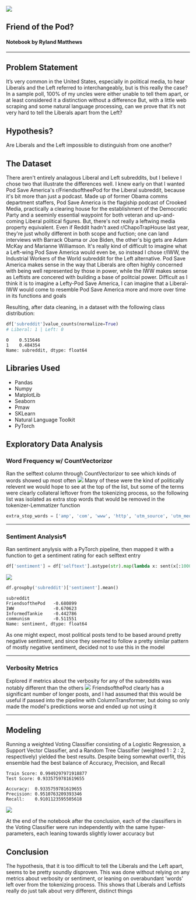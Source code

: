 ![](assets/README-9bb4d4f2.png)

## Friend of the Pod?
#### Notebook by Ryland Matthews
- - - -

## Problem Statement
It’s very common in the United States, especially in political media, to hear Liberals and the Left referred to interchangeably, but is this really the case? In a sample poll, 100% of my uncles were either unable to tell them apart, or at least considered it a distinction without a difference
But, with a little web scraping and some natural language processing, can we prove that it’s not very hard to tell the Liberals apart from the Left?


## Hypothesis?
Are Liberals and the Left impossible to distinguish from one another?


## The Dataset
There aren't entirely analagous Liberal and Left subreddits, but I believe I chose two that illustrate the differences well. I knew early on that I wanted Pod Save America's r/FriendsoftheePod for the Liberal subreddit, because it's bit more than just a podcast. Made up of former Obama comms department staffers, Pod Save America is the flagiship podcast of Crooked Media, practically a clearing house for the establishment of the Democratic Party and a seeminly essential waypoint for both veteran and up-and-coming Liberal political figures. But, there's not really a leftwing media property equivalent. Even if Reddit hadn't axed r/ChapoTrapHouse last year, they're just wholly different in both scope and fuction; one can land interviews with Barrack Obama or Joe Biden, the other's big gets are Adam McKay and Marianne Williamson. It's really kind of difficult to imagine what a Left-wing Pod Save America would even be, so instead I chose r/IWW, the Industrial Workers of the World subreddit for the Left alternative. Pod Save America makes sense in the way that Liberals are often highly concerned with being well represented by those in power, while the IWW makes sense as Leftists are concered with building a base of politcial power. Difficult as I think it is to imagine a Lefty-Pod Save America, I can imagine that a Liberal-IWW would come to resemble Pod Save America more and more over time in its functions and goals


Resulting, after data cleaning, in a dataset with the following class distribution:
```python
df['subreddit']value_counts(normalize=True)
# Liberal: 1 | Left: 0
```
```
0    0.515646
1    0.484354
Name: subreddit, dtype: float64
```


## Libraries Used
* Pandas
* Numpy
* MatplotLib
* Seaborn
* Pmaw
* SKLearn
* Natural Language Toolkit
* PyTorch


## Exploratory Data Analysis
### Word Frequency w/ CountVectorizor
Ran the selftext column through CountVectorizor to see which kinds of words showed up most often
![](assets/README-879a65a3.png)
Many of these were the kind of politically relevent we would hope to see at the top of the list, but some of the terms were clearly collateral leftover from the tokenizing process, so the following list was isolated as extra stop words that would be removed in the tokenizer-Lemmatizer function
```python
extra_stop_words = ['amp', 'com', 'www', 'http', 'utm_source', 'utm_medium', 'utm_campaign', 'html', 'h_sid', '59d5592b0a21f78c3a091e84', 'status', 'org', 'index',]
```
---
### Sentiment Analysis¶
Ran sentiment anylysis with a PyTorch pipeline, then mapped it with a function to get a sentiment rating for each selftext entry  
```python
df['sentiment'] = df['selftext'].astype(str).map(lambda x: sent(x[:1000])[0]['label'])
```
![](assets/README-5045192e.png)
```python
df.groupby('subreddit')['sentiment'].mean()
```
```
subreddit
FriendsofthePod   -0.680899
IWW               -0.670623
InformedTankie    -0.442786
communism         -0.511551
Name: sentiment, dtype: float64
```
As one might expect, most political posts tend to be based around pretty negative sentiment, and since they seemed to follow a pretty similar pattern of mostly negative sentiment, decided not to use this in the model

---
### Verbosity Metrics
Explored if metrics about the verbosity for any of the subreddits was notably different than the others
![](assets/README-652344d7.png)
FriendsofthePod clearly has a significant number of longer posts, and I had assumed that this would be useful if passed into the pipeline with ColumnTransformer, but doing so only made the model's predictions worse and ended up not using it

---
## Modeling
Running a weighted Voting Classifier consisting of a Logistic Regression, a Support Vector Classifier, and a Random Tree Classifier (weighted 1 : 2 : 2, respectively) yielded the best results. Despite being somewhat overfit, this ensemble had the best balance of Accuracy, Precision, and Recall

```
Train Score: 0.9949297971918877
Test Score: 0.9335759781619655

Accuracy:  0.9335759781619655
Precision: 0.9510763209393346
Recall:    0.9101123595505618
```

![](assets/README-96a7c02a.png)

At the end of the notebook after the conclusion, each of the classifiers in the Voting Classifier were run independently with the same hyper-parameters, each leaning towards slightly lower accuracy but


## Conclusion
The hypothesis, that it is too difficult to tell the Liberals and the Left apart, seems to be pretty soundly disproven. This was done without relying on any metrics about verbosity or sentiment, or leaning on overabundant 'words' left over from the tokenizing process. This shows that Liberals and Leftists really do just talk about very different, distinct things
